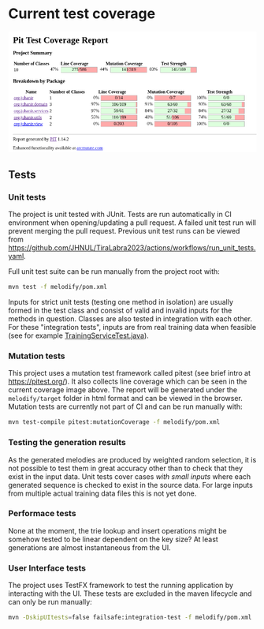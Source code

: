 # Current test coverage

![test coverage](/docs/images/coverage_report.png)

## Tests

### Unit tests

The project is unit tested with JUnit. Tests are run automatically in CI environment when opening/updating a pull request. A failed unit test run will prevent merging the pull request. Previous unit test runs can be viewed from https://github.com/JHNUL/TiraLabra2023/actions/workflows/run_unit_tests.yaml.

Full unit test suite can be run manually from the project root with:
```sh
mvn test -f melodify/pom.xml
```

Inputs for strict unit tests (testing one method in isolation) are usually formed in the test class and consist of valid and invalid inputs for the methods in question. Classes are also tested in integration with each other. For these "integration tests", inputs are from real training data when feasible (see for example [TrainingServiceTest.java](/melodify/src/test/java/org/juhanir/services/TrainingServiceTest.java)).


### Mutation tests

This project uses a mutation test framework called pitest (see brief intro at https://pitest.org/). It also collects line coverage which can be seen in the current coverage image above. The report will be generated under the `melodify/target` folder in html format and can be viewed in the browser. Mutation tests are currently not part of CI and can be run manually with:

```sh
mvn test-compile pitest:mutationCoverage -f melodify/pom.xml
```

### Testing the generation results

As the generated melodies are produced by weighted random selection, it is not possible to test them in great accuracy other than to check that they exist in the input data. Unit tests cover cases *with small inputs* where each generated sequence is checked to exist in the source data. For large inputs from multiple actual training data files this is not yet done.

### Performace tests

None at the moment, the trie lookup and insert operations might be somehow tested to be linear dependent on the key size? At least generations are almost instantaneous from the UI.

### User Interface tests

The project uses TestFX framework to test the running application by interacting with the UI. These tests are excluded in the maven lifecycle and can only be run manually:

```sh
mvn -DskipUItests=false failsafe:integration-test -f melodify/pom.xml
```

